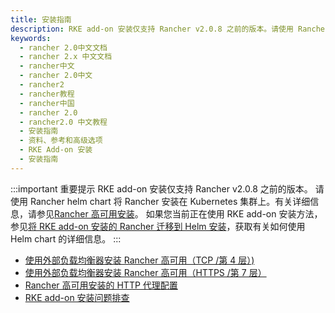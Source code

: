 ```yaml
---
title: 安装指南
description: RKE add-on 安装仅支持 Rancher v2.0.8 之前的版本。请使用 Rancher helm chart 将 Rancher 安装在 Kubernetes 集群上。
keywords:
  - rancher 2.0中文文档
  - rancher 2.x 中文文档
  - rancher中文
  - rancher 2.0中文
  - rancher2
  - rancher教程
  - rancher中国
  - rancher 2.0
  - rancher2.0 中文教程
  - 安装指南
  - 资料、参考和高级选项
  - RKE Add-on 安装
  - 安装指南
---
```


:::important 重要提示
RKE add-on 安装仅支持 Rancher v2.0.8 之前的版本。
请使用 Rancher helm chart 将 Rancher 安装在 Kubernetes 集群上。有关详细信息，请参见[Rancher 高可用安装](/docs/installation/k8s-install/_index)。
如果您当前正在使用 RKE add-on 安装方法，参见[将 RKE add-on 安装的 Rancher 迁移到 Helm 安装](/docs/upgrades/upgrades/migrating-from-rke-add-on/_index)，获取有关如何使用 Helm chart 的详细信息。
:::

- [使用外部负载均衡器安装 Rancher 高可用（TCP /第 4 层）)](/docs/installation/options/rke-add-on/layer-4-lb/_index)
- [使用外部负载均衡器安装 Rancher 高可用（HTTPS /第 7 层）](/docs/installation/options/rke-add-on/layer-7-lb/_index)
- [Rancher 高可用安装的 HTTP 代理配置](/docs/installation/options/rke-add-on/proxy/_index)
- [RKE add-on 安装问题排查](/docs/installation/options/rke-add-on/troubleshooting/_index)
